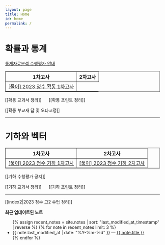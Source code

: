 ```yaml
---
layout: page
title: Home
id: home
permalink: /
---
```


# 확률과 통계

<a href="https://share.note.sx/iac0kb2l#a8zydRKqr6q3l80VrlXoLLfweb0+5CNgpYIKe77qV0k" target="_self">통계자료분석 수행평가 안내</a>

<table border="1">
<th>1차고사</th> <th>2차고사</th> 
  <tr>
	<td class="tg-0 lax"><a href="https://mathpractice.netlify.app/csp1" target="_self">[풀이] 2023 청수 확통 1차고사</a></td>
  </tr>
  </table>
  

[[확통 교과서 정리]] &nbsp;&nbsp;&nbsp;&nbsp; [[확통 프린트 정리]] 

[[확통 부교재 답 및 오타교정]] &nbsp;&nbsp;&nbsp;&nbsp; 

---
# 기하와 벡터


<table border="1">
<th>1차고사</th> <th>2차고사</th> 
  <tr>
	<td class="tg-0 lax"><a href="https://mathpractice.netlify.app/csg1" target="_self">[풀이] 2023 청수 기하 1차고사</a></td>
	<td class="tg-0 lax"><a href="https://mathpractice.netlify.app/csg2" target="_self">[풀이] 2023 청수 기하 2차고사</a></td>
  </tr>
  </table>
  

[[기하 수행평가 공지]]

[[기하 교과서 정리]] &nbsp;&nbsp;&nbsp;&nbsp; [[기하 프린트 정리]] 



---

[[index2|2023 청수 고2 수업 정리]]

<strong>최근 업데이트된 노트</strong>

<ul>
  {% assign recent_notes = site.notes | sort: "last_modified_at_timestamp" | reverse %}
  {% for note in recent_notes limit: 3 %}
    <li>
      {{ note.last_modified_at | date: "%Y-%m-%d" }} — <a class="internal-link" href="{{ note.url }}">{{ note.title }}</a>
    </li>
  {% endfor %}
</ul>

<style>
  .wrapper {
    max-width: 46em;
  }
</style>

